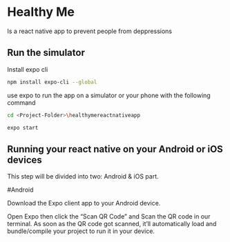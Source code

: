 # Healthy Me

Is a react native app to prevent people from deppressions

## Run the simulator

Install expo cli

```bash
npm install expo-cli --global
```

use expo to run the app on a simulator or your phone with the following command

```bash
cd <Project-Folder>\healthymereactnativeapp
```

```bash
expo start
```

## Running your react native on your Android or iOS devices
This step will be divided into two: Android & iOS part.

#Android

Download the Expo client app to your Android device.

Open Expo then click the “Scan QR Code” and Scan the QR code in our terminal.
As soon as the QR code got scanned, it’ll automatically load and bundle/compile your project to run it in your device.
